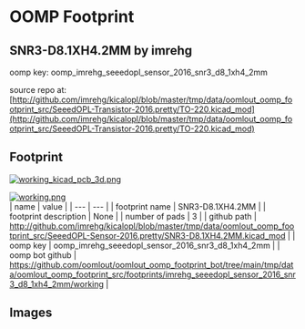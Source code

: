 # OOMP Footprint  
## SNR3-D8.1XH4.2MM  by imrehg  
  
oomp key: oomp_imrehg_seeedopl_sensor_2016_snr3_d8_1xh4_2mm  
  
source repo at: [http://github.com/imrehg/kicalopl/blob/master/tmp/data/oomlout_oomp_footprint_src/SeeedOPL-Transistor-2016.pretty/TO-220.kicad_mod](http://github.com/imrehg/kicalopl/blob/master/tmp/data/oomlout_oomp_footprint_src/SeeedOPL-Transistor-2016.pretty/TO-220.kicad_mod)  
## Footprint  
  
[![working_kicad_pcb_3d.png](working_kicad_pcb_3d_600.png)](working_kicad_pcb_3d.png)  
  
[![working.png](working_600.png)](working.png)  
| name | value | 
| --- | --- | 
| footprint name | SNR3-D8.1XH4.2MM | 
| footprint description | None | 
| number of pads | 3 | 
| github path | http://github.com/imrehg/kicalopl/blob/master/tmp/data/oomlout_oomp_footprint_src/SeeedOPL-Sensor-2016.pretty/SNR3-D8.1XH4.2MM.kicad_mod | 
| oomp key | oomp_imrehg_seeedopl_sensor_2016_snr3_d8_1xh4_2mm | 
| oomp bot github | https://github.com/oomlout/oomlout_oomp_footprint_bot/tree/main/tmp/data/oomlout_oomp_footprint_src/footprints/imrehg_seeedopl_sensor_2016_snr3_d8_1xh4_2mm/working | 
## Images  
